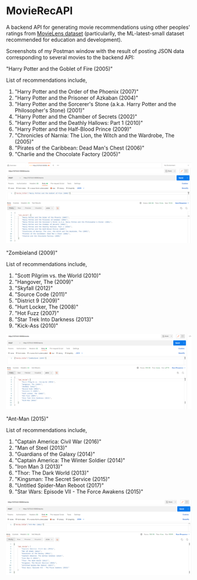 # MovieRecAPI
A backend API for generating movie recommendations using other peoples' ratings from [MovieLens dataset](https://grouplens.org/datasets/movielens/) (particularlly, the ML-latest-small dataset recommended for education and development).

Screenshots of my Postman window with the result of posting JSON data corresponding to several movies to the backend API:

"Harry Potter and the Goblet of Fire (2005)" 

List of recommendations include,
 <ol>
 <li>"Harry Potter and the Order of the Phoenix (2007)" </li>
 <li>"Harry Potter and the Prisoner of Azkaban (2004)"</li>
 <li>"Harry Potter and the Sorcerer's Stone (a.k.a. Harry Potter and the Philosopher's Stone) (2001)"</li>
 <li>"Harry Potter and the Chamber of Secrets (2002)"</li>
 <li>"Harry Potter and the Deathly Hallows: Part 1 (2010)"</li>
 <li>"Harry Potter and the Half-Blood Prince (2009)"</li>
 <li>"Chronicles of Narnia: The Lion, the Witch and the Wardrobe, The (2005)"</li>
 <li>"Pirates of the Caribbean: Dead Man's Chest (2006)"</li>
 <li>"Charlie and the Chocolate Factory (2005)"</li>
 </ol>

![alt text](https://github.com/peter-w-bryant/MovieRecAPI/blob/main/movieRecPostmanScreenshot.png?raw=true)

"Zombieland (2009)"

List of recommendations include,
 <ol>
 <li>"Scott Pilgrim vs. the World (2010)" </li>
 <li>"Hangover, The (2009)"</li>
 <li>"Skyfall (2012)"</li>
 <li>"Source Code (2011)"</li>
 <li>"District 9 (2009)"</li>
 <li>"Hurt Locker, The (2008)"</li>
 <li>"Hot Fuzz (2007)"</li>
 <li>"Star Trek Into Darkness (2013)"</li>
 <li>"Kick-Ass (2010)"</li>
 </ol>

![alt text](https://github.com/peter-w-bryant/MovieRecAPI/blob/main/movieRecPostmanScreenshot2.png?raw=true)

"Ant-Man (2015)"

List of recommendations include,
 <ol>
 <li>"Captain America: Civil War (2016)" </li>
 <li>"Man of Steel (2013)"</li>
 <li>"Guardians of the Galaxy (2014)"</li>
 <li>"Captain America: The Winter Soldier (2014)"</li>
 <li>"Iron Man 3 (2013)"</li>
 <li>"Thor: The Dark World (2013)"</li>
 <li>"Kingsman: The Secret Service (2015)"</li>
 <li>"Untitled Spider-Man Reboot (2017)"</li>
 <li> "Star Wars: Episode VII - The Force Awakens (2015)"</li>
 </ol>

![alt text](https://github.com/peter-w-bryant/MovieRecAPI/blob/main/movieRecPostmanScreenshot3.png?raw=true)
